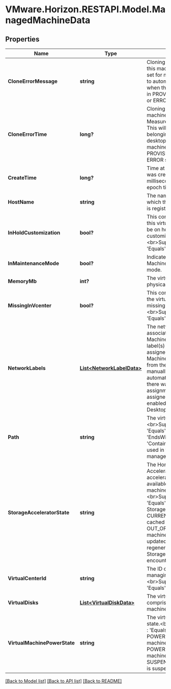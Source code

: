 # VMware.Horizon.RESTAPI.Model.ManagedMachineData
## Properties

Name | Type | Description | Notes
------------ | ------------- | ------------- | -------------
**CloneErrorMessage** | **string** | Cloning error message for this machine. This will be set for machine belonging to automated desktop pools when the machine&#39;s state is in PROVISIONING_ERROR or ERROR state. | [optional] 
**CloneErrorTime** | **long?** | Cloning error time for this machine in milliseconds. Measured as epoch time. This will be set for machine belonging to automated desktop pools when the machine&#39;s state is in PROVISIONING_ERROR or ERROR state. | [optional] 
**CreateTime** | **long?** | Time at which the machine was created in milliseconds. Measured as epoch time. | [optional] 
**HostName** | **string** | The name of the host on which this virtual machine is registered. | [optional] 
**InHoldCustomization** | **bool?** | This condition determines if this virtual machine should be on hold before customization is started.&lt;br&gt;Supported Filters : &#39;Equals&#39;. | [optional] 
**InMaintenanceMode** | **bool?** | Indicates whether the Machine is in maintenance mode. | [optional] 
**MemoryMb** | **int?** | The virtual machine physical memory in MB. | [optional] 
**MissingInVcenter** | **bool?** | This condition determines if the virtual machine is missing in vCenter Server.&lt;br&gt;Supported Filters : &#39;Equals&#39;. | [optional] 
**NetworkLabels** | [**List&lt;NetworkLabelData&gt;**](NetworkLabelData.md) | The network label(s) associated with this Machine. The network label(s) automatically assigned by Horizon to this Machine. These may differ from the actual labels if manually changed after automatic assignment or if there was an error in assignment. Labels are only assigned if the feature is enabled on this Machine&#39;s Desktop Pool. | [optional] 
**Path** | **string** | The virtual machine path.&lt;br&gt;Supported Filters : &#39;Equals&#39;, &#39;StartsWith&#39;, &#39;EndsWith&#39; and &#39;Contains&#39;.Field name to be used in filter : managedMachineData.path. | 
**StorageAcceleratorState** | **string** | The Horizon Storage Accelerator state. Storage acceleration will be available for managed machines if configured.&lt;br&gt;Supported Filters : &#39;Equals&#39;. * OFF: The Storage Accelerator is off. * CURRENT: The machine cached data is updated. * OUT_OF_DATE: The machine cached data is not updated and requires regeneration. * ERROR: The Storage Accelerator has encountered an error. | [optional] 
**VirtualCenterId** | **string** | The ID of the Virtual Center managing this machine.&lt;br&gt;Supported Filters : &#39;Equals&#39;. | 
**VirtualDisks** | [**List&lt;VirtualDiskData&gt;**](VirtualDiskData.md) | The virtual disks comprising the virtual machine. | [optional] 
**VirtualMachinePowerState** | **string** | The virtual machine power state.&lt;br&gt;Supported Filters : &#39;Equals&#39;. * POWERED_OFF: The machine is powered off. * POWERED_ON: The machine is powered on. * SUSPENDED: The machine is suspended. | 

[[Back to Model list]](../README.md#documentation-for-models) [[Back to API list]](../README.md#documentation-for-api-endpoints) [[Back to README]](../README.md)

